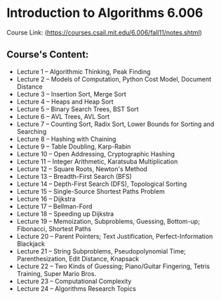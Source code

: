 # Introduction to Algorithms 6.006

Course Link: (https://courses.csail.mit.edu/6.006/fall11/notes.shtml)

## Course's Content:

- Lecture 1 – Algorithmic Thinking, Peak Finding
- Lecture 2 – Models of Computation, Python Cost Model, Document Distance
- Lecture 3 – Insertion Sort, Merge Sort
- Lecture 4 – Heaps and Heap Sort
- Lecture 5 – Binary Search Trees, BST Sort
- Lecture 6 – AVL Trees, AVL Sort
- Lecture 7 – Counting Sort, Radix Sort, Lower Bounds for Sorting and Searching
- Lecture 8 – Hashing with Chaining
- Lecture 9 – Table Doubling, Karp-Rabin
- Lecture 10 – Open Addressing, Cryptographic Hashing
- Lecture 11 – Integer Arithmetic, Karatsuba Multiplication
- Lecture 12 – Square Roots, Newton's Method
- Lecture 13 – Breadth-First Search (BFS)
- Lecture 14 – Depth-First Search (DFS), Topological Sorting
- Lecture 15 – Single-Source Shortest Paths Problem
- Lecture 16 – Dijkstra
- Lecture 17 – Bellman-Ford 
- Lecture 18 – Speeding up Dijkstra
- Lecture 19 – Memoization, Subproblems, Guessing, Bottom-up; Fibonacci, Shortest Paths
- Lecture 20 – Parent Pointers; Text Justification, Perfect-Information Blackjack
- Lecture 21 – String Subproblems, Pseudopolynomial Time; Parenthesization, Edit Distance, Knapsack
- Lecture 22 – Two Kinds of Guessing; Piano/Guitar Fingering, Tetris Training, Super Mario Bros.
- Lecture 23 – Computational Complexity
- Lecture 24 – Algorithms Research Topics
